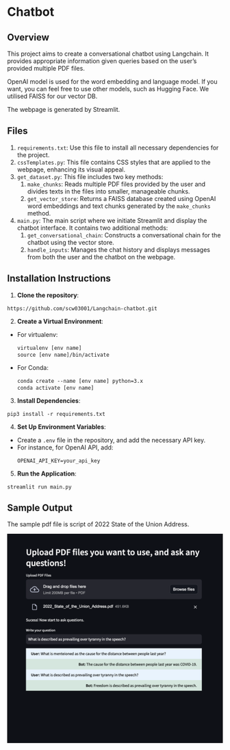 # Chatbot

## Overview

This project aims to create a conversational chatbot using Langchain. It provides appropriate information given queries based on the user’s provided multiple PDF files.

OpenAI model is used for the word embedding and language model. If you want, you can feel free to use other models, such as Hugging Face. We utilised FAISS for our vector DB.

The webpage is generated by Streamlit.

## Files

1. `requirements.txt`: Use this file to install all necessary dependencies for the project.
2. `cssTemplates.py`: This file contains CSS styles that are applied to the webpage, enhancing its visual appeal.
3. `get_dataset.py`: This file includes two key methods:
    1. `make_chunks`: Reads multiple PDF files provided by the user and divides texts in the files into smaller, manageable chunks.
    2. `get_vector_store`: Returns a FAISS database created using OpenAI word embeddings and text chunks generated by the `make_chunks` method.
4. `main.py`: The main script where we initiate Streamlit and display the chatbot interface. It contains two additional methods:
    1. `get_conversational_chain`: Constructs a conversational chain for the chatbot using the vector store.
    2. `handle_inputs`: Manages the chat history and displays messages from both the user and the chatbot on the webpage.

## Installation Instructions

1. **Clone the repository**: 
```
https://github.com/scw03001/Langchain-chatbot.git
```
2. **Create a Virtual Environment**:
- For virtualenv:
  ```
  virtualenv [env name]
  source [env name]/bin/activate
  ```
- For Conda:
  ```
  conda create --name [env name] python=3.x
  conda activate [env name]
  ```
3. **Install Dependencies**:
```
pip3 install -r requirements.txt
```

4. **Set Up Environment Variables**:
- Create a `.env` file in the repository, and add the necessary API key. 
- For instance, for OpenAI API, add:
  ```
  OPENAI_API_KEY=your_api_key
  ```
5. **Run the Application**:
```
streamlit run main.py
```

## Sample Output

The sample pdf file is script of 2022 State of the Union Address.

![Sample Output](https://github.com/scw03001/Langchain-chatbot/blob/main/sample_output.png)
